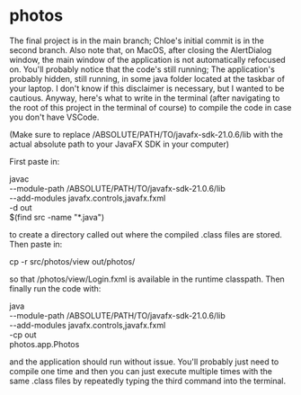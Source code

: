 
# photos
The final project is in the main branch; Chloe's initial commit is in the second branch. Also note that, on MacOS, after closing the AlertDialog window, the main window of the application is not automatically refocused on. You'll probably notice that the code's still running; The application's probably hidden, still running, in some java folder located at the taskbar of your laptop. I don't know if this disclaimer is necessary, but I wanted to be cautious. Anyway, here's what to write in the terminal (after navigating to the root of this project in the terminal of course) to compile the code in case you don't have VSCode.

(Make sure to replace /ABSOLUTE/PATH/TO/javafx-sdk-21.0.6/lib with the actual absolute path to your JavaFX SDK in your computer)

First paste in:

javac \
--module-path /ABSOLUTE/PATH/TO/javafx-sdk-21.0.6/lib \
--add-modules javafx.controls,javafx.fxml \
-d out \
$(find src -name "*.java")

to create a directory called out where the compiled .class files are stored. Then paste in:

cp -r src/photos/view out/photos/

so that /photos/view/Login.fxml is available in the runtime classpath. Then finally run the code with:

java \
--module-path /ABSOLUTE/PATH/TO/javafx-sdk-21.0.6/lib \
--add-modules javafx.controls,javafx.fxml \
-cp out \
photos.app.Photos

and the application should run without issue. You'll probably just need to compile one time and then you can just execute multiple times with the same .class files by repeatedly typing the third command into the terminal.

